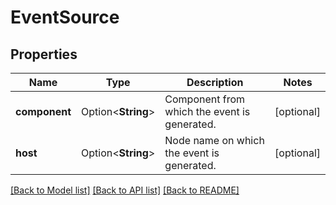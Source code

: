 # EventSource

## Properties

Name | Type | Description | Notes
------------ | ------------- | ------------- | -------------
**component** | Option<**String**> | Component from which the event is generated. | [optional]
**host** | Option<**String**> | Node name on which the event is generated. | [optional]

[[Back to Model list]](../README.md#documentation-for-models) [[Back to API list]](../README.md#documentation-for-api-endpoints) [[Back to README]](../README.md)


